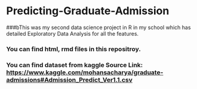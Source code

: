 # Predicting-Graduate-Admission
###bThis was my second data science project in R in my school which has detailed Exploratory Data Analysis for all the features.
### You can find html, rmd files in this repositroy.
### You can find dataset from kaggle Source Link: https://www.kaggle.com/mohansacharya/graduate-admissions#Admission_Predict_Ver1.1.csv
